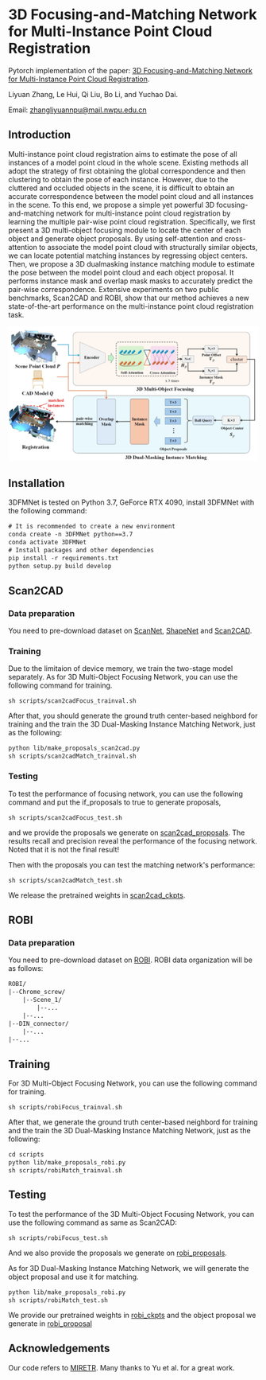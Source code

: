 # 3D Focusing-and-Matching Network for Multi-Instance Point Cloud Registration

Pytorch implementation of the paper:
[3D Focusing-and-Matching Network for Multi-Instance Point Cloud Registration](https://arxiv.org/pdf/2411.07740).

Liyuan Zhang, Le Hui, Qi Liu, Bo Li, and Yuchao Dai.

Email: zhangliyuannpu@mail.nwpu.edu.cn

## Introduction
Multi-instance point cloud registration aims to estimate the pose of all instances of a model point cloud in the whole scene. Existing methods all adopt the strategy of first obtaining the global correspondence and then clustering to obtain the pose of each instance. However, due to the cluttered and occluded objects in the scene, it is difficult to obtain an accurate correspondence between the model point cloud and all instances in the scene. To this end, we propose a simple yet powerful 3D focusing-and-matching network for multi-instance point cloud registration by learning the multiple pair-wise point cloud registration. Specifically, we first present a 3D multi-object focusing module to locate the center of each object and generate object proposals. By using self-attention and cross-attention to associate the model point cloud with structurally similar objects, we can locate potential matching instances by regressing object centers. Then, we propose a 3D dualmasking instance matching module to estimate the pose between the model point cloud and each object proposal. It performs instance mask and overlap mask masks to accurately predict the pair-wise correspondence. Extensive experiments on two public benchmarks, Scan2CAD and ROBI, show that our method achieves a new state-of-the-art performance on the multi-instance point cloud registration task.

![](assets/pipline.png)

## Installation

3DFMNet is tested on Python 3.7, GeForce RTX 4090, install 3DFMNet with the following command:

```
# It is recommended to create a new environment
conda create -n 3DFMNet python==3.7
conda activate 3DFMNet
# Install packages and other dependencies
pip install -r requirements.txt
python setup.py build develop
```


## Scan2CAD
### Data preparation
You need to pre-download dataset on [ScanNet](https://github.com/ScanNet/ScanNet), [ShapeNet](https://www.shapenet.org/) and [Scan2CAD](https://github.com/skanti/Scan2CAD).

### Training
Due to the limitaion of device memory, we train the two-stage model separately.
As for 3D Multi-Object Focusing Network, you can use the following command for training.
```
sh scripts/scan2cadFocus_trainval.sh
```
  
After that, you should generate the ground truth center-based neighbord for training and the train the 3D Dual-Masking Instance Matching Network, just as the following:
```
python lib/make_proposals_scan2cad.py
sh scripts/scan2cadMatch_trainval.sh
```

### Testing
To test the performance of focusing network, you can use the following command and put the if_proposals to true to generate proposals,
```
sh scripts/scan2cadFocus_test.sh
```
and we provide the proposals we generate on [scan2cad_proposals](https://drive.google.com/file/d/1pfIfsCiyru7_iDPVVhP_Yn8PoZcViS8p/view?usp=drive_link). The results recall and precision reveal the performance of the focusing network. Noted that it is not the final result! 

Then with the proposals you can test the matching network's performance:
```
sh scripts/scan2cadMatch_test.sh
```
We release the pretrained weights in [scan2cad_ckpts](https://drive.google.com/file/d/110CrsQnGQDzVu5lmFgLhDHWZVhSeTZvA/view?usp=drive_link).

## ROBI
### Data preparation
You need to pre-download dataset on [ROBI](https://www.trailab.utias.utoronto.ca/robi). ROBI data organization will be as follows:
```
ROBI/
|--Chrome_screw/
    |--Scene_1/
        |--...
    |--...
|--DIN_connector/
    |--...
|--...
```

## Training
For 3D Multi-Object Focusing Network, you can use the following command for training.
```
sh scripts/robiFocus_trainval.sh
```

After that, we generate the ground truth center-based neighbord for training and the train the 3D Dual-Masking Instance Matching Network, just as the following:
```
cd scripts
python lib/make_proposals_robi.py
sh scripts/robiMatch_trainval.sh
```

## Testing
To test the performance of the 3D Multi-Object Focusing Network, you can use the following command as same as Scan2CAD:
```
sh scripts/robiFocus_test.sh
```
And we also provide the proposals we generate on [robi_proposals](https://drive.google.com/file/d/194kxsWUAzG_TiBG_DSQP1uyMClOzqlFZ/view?usp=drive_link).

As for 3D Dual-Masking Instance Matching Network, we will generate the object proposal and use it for matching.
```
python lib/make_proposals_robi.py
sh scripts/robiMatch_test.sh
```
We provide our pretrained weights in [robi_ckpts](https://drive.google.com/file/d/110CrsQnGQDzVu5lmFgLhDHWZVhSeTZvA/view?usp=drive_link) and the object proposal we generate in [robi_proposal]()

## Acknowledgements
Our code refers to [MIRETR](https://github.com/zhiyuanYU134/MIRETR). Many thanks to Yu et al. for a great work.

